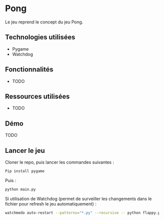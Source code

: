 # Pong

Le jeu reprend le concept du jeu Pong.

## Technologies utilisées

- Pygame
- Watchdog

## Fonctionnalités

- TODO

## Ressources utilisées

- TODO

## Démo

TODO

## Lancer le jeu

Cloner le repo, puis lancer les commandes suivantes :

```sh
Pip install pygame
```

Puis :

```sh
python main.py
```

Si utilisation de Watchdog (permet de surveiller les changements dans le fichier pour refresh le jeu automatiquement) :

```sh
watchmedo auto-restart --patterns="*.py" --recursive -- python flappy.py
```

